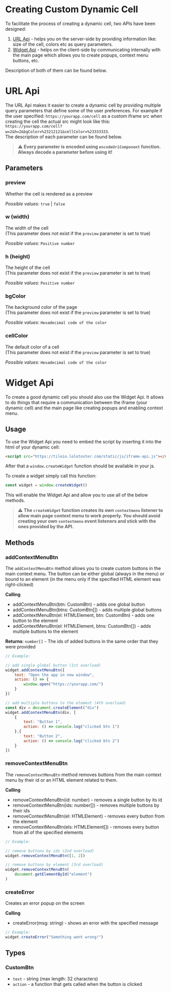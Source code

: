 # Creating Custom Dynamic Cell

To facilitate the process of creating a dynamic cell, two APIs have been designed:

1. [URL Api](#url-api) - helps you on the server-side by providing information like: size of the cell, colors etc as query parameters.
2. [Widget Api](#widget-api) - helps on the client-side by communicating internally with the main page which allows you to create popups, context menu buttons, etc.

Description of both of them can be found below.

# URL Api

The URL Api makes it easier to create a dynamic cell by providing multiple query parameters that define some of the user preferences. For example if the user specified: `https://yourapp.com/cell` as a custom iframe src when creating the cell the actual src might look like this:\
`https://yourapp.com/cell?w=2&h=2&bgColor=%23212121&cellColor=%23333333`.\
The description of each parameter can be found below.

> ⚠️ **Every parameter is encoded using `encodeUriComponent` function. Always decode a parameter before using it!**

## Parameters

### preview

Whether the cell is rendered as a preview

*Possible values:* `true` | `false`

### w (width)

The width of the cell\
(This parameter does not exist if the `preview` parameter is set to true)

*Possible values:* `Positive number`

### h (height)

The height of the cell\
(This parameter does not exist if the `preview` parameter is set to true)

*Possible values:* `Positive number`

### bgColor

The background color of the page\
(This parameter does not exist if the `preview` parameter is set to true)

*Possible values:* `Hexadecimal code of the color`

### cellColor

The default color of a cell\
(This parameter does not exist if the `preview` parameter is set to true)

*Possible values:* `Hexadecimal code of the color`

# Widget Api

To create a good dynamic cell you should also use the Widget Api. It allows to do things that require a communication between the iframe (your dynamic cell) and the main page like creating popups and enabling context menu.

## Usage

To use the Widget Api you need to embed the script by inserting it into the html of your dynamic cell:
```html
<script src="https://tileio.lolotoster.com/static/js/iframe-api.js"></script>
```
After that a `window.createWidget` function should be available in your js.

To create a widget simply call this function:
```js
const widget = window.createWidget()
```
This will enable the Widget Api and allow you to use all of the below methods.

>⚠️ **The `createWidget` function creates its own `contextmenu` listener to allow main page context menu to work properly. You should avoid creating your own `contextmenu` event listeners and stick with the ones provided by the API.**

## Methods

### addContextMenuBtn

The `addContextMenuBtn` method allows you to create custom buttons in the main context menu. The button can be either global (always in the menu) or bound to an element (in the menu only if the specified HTML element was right-clicked)

**Calling**

* addContextMenuBtn(btn: CustomBtn) - adds one global button
* addContextMenuBtn(btns: CustomBtn[]) - adds multiple global buttons
* addContextMenuBtn(el: HTMLElement, btn: CustomBtn) - adds one button to the element
* addContextMenuBtn(el: HTMLElement, btns: CustomBtn[]) - adds multiple buttons to the element

**Returns**: `number[]` - The ids of added buttons in the same order that they were provided

```js
// Example:

// add single global button (1st overload)
widget.addContextMenuBtn({
    text: "Open the app in new window",
    action: () => {
        window.open("https://yourapp.com/")
    }
})

// add multiple buttons to the element (4th overload)
const div = document.createElement("div")
widget.addContextMenuBtn(div, [
    {
        text: "Button 1",
        action: () => console.log("clicked btn 1")
    },{
        text: "Button 2",
        action: () => console.log("clicked btn 2")
    }
])
```

### removeContextMenuBtn

The `removeContextMenuBtn` method removes buttons from the main context menu by their id or an HTML element related to them.

**Calling**

* removeContextMenuBtn(id: number) - removes a single button by its id
* removeContextMenuBtn(ids: number[]) - removes multiple buttons by their ids
* removeContextMenuBtn(el: HTMLElement) - removes every button from the element
* removeContextMenuBtn(els: HTMLElement[]) - removes every button from all of the specified elements

```js
// Example:

// remove buttons by ids (2nd overload)
widget.removeContextMenuBtn([1, 2])

// remove buttons by element (3rd overload)
widget.removeContextMenuBtn(
    document.getElementById("element")
)
```

### createError

Creates an error popup on the screen

**Calling**

* createError(msg: string) - shows an error with the specified message

```js
// Example:
widget.createError("Something went wrong!")
```

## Types

### CustomBtn

* `text` - string (max length: 32 characters)
* `action` - a function that gets called when the button is clicked
